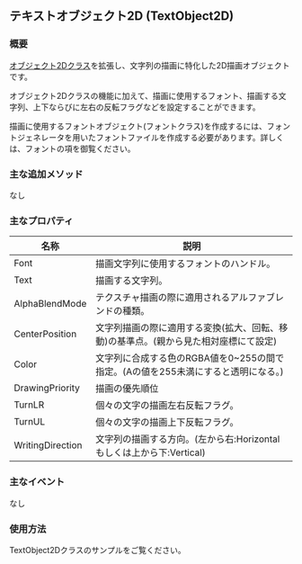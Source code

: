 ﻿## テキストオブジェクト2D (TextObject2D)

### 概要

[オブジェクト2Dクラス](./Object2D.md)を拡張し、文字列の描画に特化した2D描画オブジェクトです。

オブジェクト2Dクラスの機能に加えて、描画に使用するフォント、描画する文字列、上下ならびに左右の反転フラグなどを設定することができます。

描画に使用するフォントオブジェクト(フォントクラス)を作成するには、フォントジェネレータを用いたフォントファイルを作成する必要があります。詳しくは、フォントの項を御覧ください。

### 主な追加メソッド

なし

### 主なプロパティ

| 名称 | 説明 |
|---|---|
| Font | 描画文字列に使用するフォントのハンドル。 |
| Text | 描画する文字列。 |
| AlphaBlendMode | テクスチャ描画の際に適用されるアルファブレンドの種類。 |
| CenterPosition | 文字列描画の際に適用する変換(拡大、回転、移動)の基準点。(親から見た相対座標にて設定) |
| Color | 文字列に合成する色のRGBA値を0~255の間で指定。(Aの値を255未満にすると透明になる。)|
| DrawingPriority | 描画の優先順位|
| TurnLR | 個々の文字の描画左右反転フラグ。|
| TurnUL | 個々の文字の描画上下反転フラグ。|
| WritingDirection | 文字列の描画する方向。(左から右:Horizontalもしくは上から下:Vertical) |

### 主なイベント

なし

### 使用方法

TextObject2Dクラスのサンプルをご覧ください。
